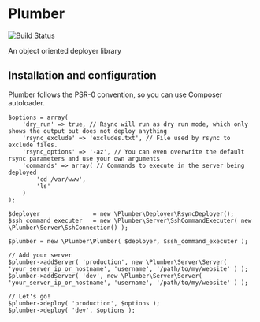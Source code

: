 # Plumber

[![Build Status](https://secure.travis-ci.org/aerialls/Plum.png)](http://travis-ci.org/aerialls/Plum)

An object oriented deployer library

## Installation and configuration

Plumber follows the PSR-0 convention, so you can use Composer autoloader.

    $options = array(
        'dry_run' => true, // Rsync will run as dry run mode, which only shows the output but does not deploy anything
        'rsync_exclude' => 'excludes.txt', // File used by rsync to exclude files.
        'rsync_options' => '-az', // You can even overwrite the default rsync parameters and use your own arguments
        'commands' => array( // Commands to execute in the server being deployed
            'cd /var/www',
            'ls'
        )
    );

    $deployer               = new \Plumber\Deployer\RsyncDeployer();
    $ssh_command_executer   = new \Plumber\Server\SshCommandExecuter( new \Plumber\Server\SshConnection() );

    $plumber = new \Plumber\Plumber( $deployer, $ssh_command_executer );

    // Add your server
    $plumber->addServer( 'production', new \Plumber\Server\Server( 'your_server_ip_or_hostname', 'username', '/path/to/my/website' ) );
    $plumber->addServer( 'dev', new \Plumber\Server\Server( 'your_server_ip_or_hostname', 'username', '/path/to/my/website' ) );

    // Let's go!
    $plumber->deploy( 'production', $options );
    $plumber->deploy( 'dev', $options );

